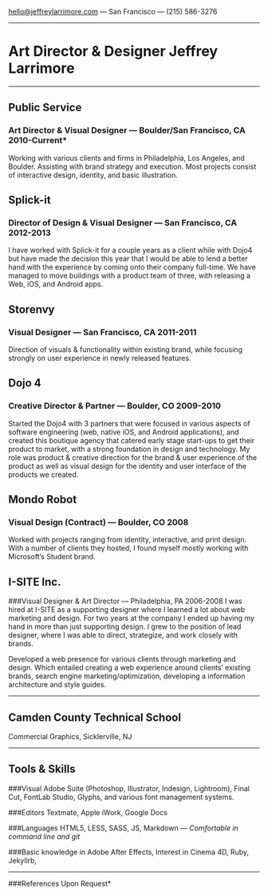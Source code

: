 hello@jeffreylarrimore.com — San Francisco — (215) 586-3276

---

# Art Director & Designer Jeffrey Larrimore

---

## Public Service
### Art Director & Visual Designer — Boulder/San Francisco, CA 2010-Current*
Working with various clients and firms in Philadelphia, Los Angeles, and Boulder. Assisting with brand strategy and execution. Most projects consist of interactive design, identity, and basic illustration.

## Splick-it
### Director of Design & Visual Designer — San Francisco, CA 2012-2013
I have worked with Splick-it for a couple years as a client while with Dojo4 but have made the decision this year that I would be able to lend a better hand with the experience by coming onto their company full-time. We have managed to move buildings with a product team of three, with releasing a Web, iOS, and Android apps.

## Storenvy
### Visual Designer — San Francisco, CA 2011-2011
Direction of visuals & functionality within existing brand, while focusing strongly on user experience in newly released features.

## Dojo 4
### Creative Director & Partner — Boulder, CO 2009-2010
Started the Dojo4 with 3 partners that were focused in various aspects of software engineering (web, native iOS, and Android applications), and created this boutique agency that catered early stage start-ups to get their product to market, with a strong foundation in design and technology. My role was product & creative direction for the brand & user experience of the product as well as visual design for the identity and user interface of the products we created.

## Mondo Robot
### Visual Design (Contract) — Boulder, CO 2008
Worked with projects ranging from identity, interactive, and print design. With a number of clients they hosted, I found myself mostly working with Microsoft’s Student brand.

## I-SITE Inc.
###Visual Designer & Art Director — Philadelphia, PA 2006-2008
I was hired at I-SITE as a supporting designer where I learned a lot about web marketing and design. For two years at the company I ended up having my hand in more than just supporting design. I grew to the position of lead designer, where I was able to direct, strategize, and work closely with brands.

Developed a web presence for various clients through marketing and design. Which entailed creating a web experience around clients’ existing brands, search engine marketing/optimization, developing a information architecture and style guides.

---

## Camden County Technical School
Commercial Graphics, Sicklerville, NJ

---

## Tools & Skills
###Visual
Adobe Suite (Photoshop, Illustrator, Indesign, Lightroom), Final Cut, FontLab Studio, Glyphs, and various font management systems.

###Editors
Textmate, Apple iWork, Google Docs

###Languages
HTML5, LESS, SASS, JS, Markdown &mdash; *Comfortable in command line and git*

###Basic knowledge in
Adobe After Effects, Interest in Cinema 4D, Ruby, Jekyllrb,

---

###References Upon Request*
